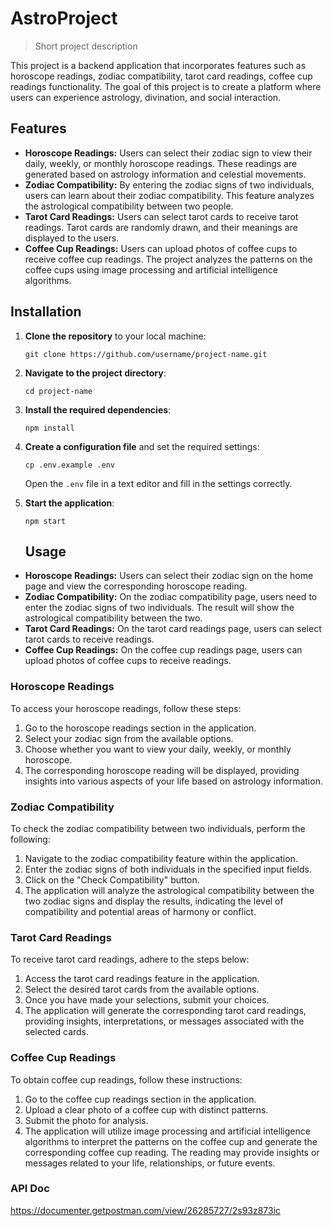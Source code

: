 # AstroProject

> Short project description

This project is a backend application that incorporates features such as horoscope readings, zodiac compatibility, tarot card readings, coffee cup readings functionality. The goal of this project is to create a platform where users can experience astrology, divination, and social interaction.

## Features

- **Horoscope Readings:** Users can select their zodiac sign to view their daily, weekly, or monthly horoscope readings. These readings are generated based on astrology information and celestial movements.
- **Zodiac Compatibility:** By entering the zodiac signs of two individuals, users can learn about their zodiac compatibility. This feature analyzes the astrological compatibility between two people.
- **Tarot Card Readings:** Users can select tarot cards to receive tarot readings. Tarot cards are randomly drawn, and their meanings are displayed to the users.
- **Coffee Cup Readings:** Users can upload photos of coffee cups to receive coffee cup readings. The project analyzes the patterns on the coffee cups using image processing and artificial intelligence algorithms.

## Installation

1. **Clone the repository** to your local machine:
    ```shell
    git clone https://github.com/username/project-name.git
    ```
2. **Navigate to the project directory**:
    ```shell
    cd project-name
    ```
3. **Install the required dependencies**:
    ```shell
    npm install
    ```
4. **Create a configuration file** and set the required settings:
    ```shell
    cp .env.example .env
    ```
   Open the `.env` file in a text editor and fill in the settings correctly.

5. **Start the application**:
    ```shell
    npm start
    ```

   ## Usage

- **Horoscope Readings:** Users can select their zodiac sign on the home page and view the corresponding horoscope reading.
- **Zodiac Compatibility:** On the zodiac compatibility page, users need to enter the zodiac signs of two individuals. The result will show the astrological compatibility between the two.
- **Tarot Card Readings:** On the tarot card readings page, users can select tarot cards to receive readings.
- **Coffee Cup Readings:** On the coffee cup readings page, users can upload photos of coffee cups to receive readings.

### Horoscope Readings

To access your horoscope readings, follow these steps:

1. Go to the horoscope readings section in the application.
2. Select your zodiac sign from the available options.
3. Choose whether you want to view your daily, weekly, or monthly horoscope.
4. The corresponding horoscope reading will be displayed, providing insights into various aspects of your life based on astrology information.

### Zodiac Compatibility

To check the zodiac compatibility between two individuals, perform the following:

1. Navigate to the zodiac compatibility feature within the application.
2. Enter the zodiac signs of both individuals in the specified input fields.
3. Click on the "Check Compatibility" button.
4. The application will analyze the astrological compatibility between the two zodiac signs and display the results, indicating the level of compatibility and potential areas of harmony or conflict.

### Tarot Card Readings

To receive tarot card readings, adhere to the steps below:

1. Access the tarot card readings feature in the application.
2. Select the desired tarot cards from the available options.
3. Once you have made your selections, submit your choices.
4. The application will generate the corresponding tarot card readings, providing insights, interpretations, or messages associated with the selected cards.

### Coffee Cup Readings

To obtain coffee cup readings, follow these instructions:

1. Go to the coffee cup readings section in the application.
2. Upload a clear photo of a coffee cup with distinct patterns.
3. Submit the photo for analysis.
4. The application will utilize image processing and artificial intelligence algorithms to interpret the patterns on the coffee cup and generate the corresponding coffee cup reading. The reading may provide insights or messages related to your life, relationships, or future events.


### API Doc
https://documenter.getpostman.com/view/26285727/2s93z873ic
